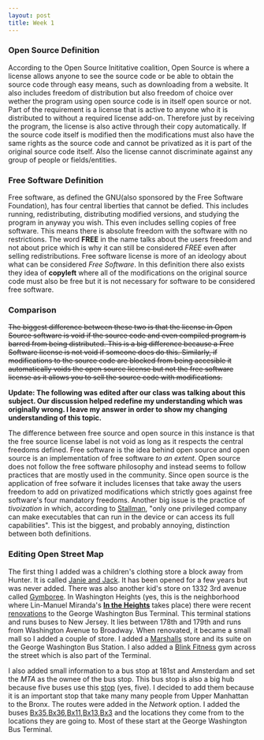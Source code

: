 ```yaml
---
layout: post
title: Week 1
---
```


### Open Source Definition

According to the Open Source Inititative coalition, Open Source is where a license allows anyone to see the source code or be able to obtain the source code through easy means, such as downloading from a website. It also includes freedom of distribution but also freedom of choice over wether the program using open source code is in itself open source or not. Part of the requirement is a license that is active to anyone who it is distributed to without a required license add-on. Therefore just by receiving the program, the license is also active through their copy automatically. If the source code itself is modified then the modifications must also have the same rights as the source code and cannot be privatized as it is part of the original source code itself. Also the license cannot discriminate against any group of people or fields/entities. 

### Free Software Definition

Free software, as defined the GNU(also sponsored by the Free Software Foundation), has four central liberties that cannot be defied. This includes running, redistributing, distributing modified versions, and studying the program in anyway you wish. This even includes selling copies of free software. This means there is absolute freedom with the software with no restrictions. The word __FREE__ in the name talks about the users freedom and not about price which is why it can still be considered _FREE_ even after selling redistributions. Free software license is more of an ideology about what can be considered _Free Software_. In this definition there also exists they idea of __copyleft__ where all of the modifications on the original source code must also be free but it is not necessary for software to be considered free software.

### Comparison

~~The biggest difference between these two is that the license in Open Source software is void if the source code and even compiled program is barred from being distributed. This is a big difference because a Free Software license is not void if someone does do this. 
Similarly, if modifications to the source code are blocked from being accesible it automatically voids the open source license but not the free software license as it allows you to sell the source code with modifications.~~

__Update: The following was edited after our class was talking about this subject. Our discussion helped redefine my understanding which was originally wrong. I leave my answer in order to show my changing understanding of this topic.__

 The difference between free source and open source in this instance is that the free source license label is not void as long as it respects the central freedoms defined. Free software is the idea behind open source and open source is an implementation of free software _to an extent_. Open source does not follow the free software philosophy and instead seems to follow practices that are mostly used in the community. Since open source is the application of free sofware it includes licenses that take away the users freedom to add on privatized modifications which strictly goes against free software's four mandatory freedoms. Another big issue is the practice of _tivoization_ in which, according to [Stallman](https://www.gnu.org/philosophy/open-source-misses-the-point.en.html), "only one privileged company can make executables that can run in the device or can access its full capabilities". This ist the biggest, and probably annoying, distinction between both definitions. 


### Editing Open Street Map

The first thing I added was a children's clothing store a block away from Hunter. It is called [Janie and Jack](https://www.yelp.com/biz/janie-and-jack-new-york). It has been opened for a few years but was never added. There was also another kid's store on 1332 3rd avenue called [Gymboree](https://www.yelp.com/biz/gymboree-new-york-5?osq=gymboree). In Washington Heights (yes, this is the neighborhood where Lin-Manuel Miranda's __[In the Heights](https://en.wikipedia.org/wiki/In_the_Heights)__ takes place) there were recent [renovations](https://www.dnainfo.com/new-york/20170519/washington-heights/gwb-terminal-where-to-find-whats-inside-store-guide) to the George Washington Bus Terminal. This terminal stations and runs buses to New Jersey. It lies between 178th and 179th and runs from Washington Avenue to Broadway. When renovated, it became a small mall so I added a couple of store. I added a [Marshalls](https://www.openstreetmap.org/changeset/66745152#map=16/40.8485/-73.9344) store and its suite on the George Washington Bus Station. I also added a [Blink Fitness](https://www.openstreetmap.org/changeset/66745496) gym across the street which is also part of the Terminal.


I also added small information to a bus stop at 181st and Amsterdam and set the _MTA_ as the ownee of the bus stop. This bus stop is also a big hub because five buses use this [stop](https://bustime.mta.info/m/index?q=403658) (yes, five). I decided to add them because it is an important stop that take many many people from Upper Manhattan to the Bronx. The routes were added in the _Network_ option. I added the buses [Bx35](https://bustime.mta.info/m/;jsessionid=05F2945FCF493A7E07BC6F899FBA3E50?q=Bx35),[Bx36](https://bustime.mta.info/m/index?q=Bx36&l=&t=),[Bx11](https://bustime.mta.info/m/index?q=Bx11&l=&t=),[Bx13](https://bustime.mta.info/m/index?q=Bx13&l=&t=),[Bx3](https://bustime.mta.info/m/index?q=Bx3&l=&t=) and the locations they come from to the locations they are going to. Most of these start at the George Washington Bus Terminal. 


